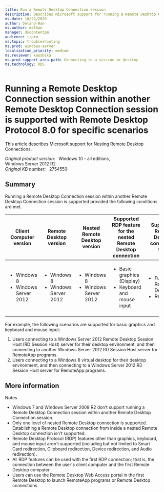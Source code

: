 ```yaml
---
title: Run a Remote Desktop Connection session
description: Describes Microsoft support for running a Remote Desktop Connection session within another Remote Desktop Connection session.
ms.date: 10/22/2020
author: Deland-Han 
ms.author: delhan
manager: dscontentpm
audience: itpro
ms.topic: troubleshooting
ms.prod: windows-server
localization_priority: medium
ms.reviewer: kaushika
ms.prod-support-area-path: Connecting to a session or desktop
ms.technology: RDS
---
```

# Running a Remote Desktop Connection session within another Remote Desktop Connection session is supported with Remote Desktop Protocol 8.0 for specific scenarios

This article describes Microsoft support for Nesting Remote Desktop Connections.

_Original product version:_ &nbsp; Windows 10 - all editions, Windows Server 2012 R2  
_Original KB number:_ &nbsp; 2754550

## Summary

Running a Remote Desktop Connection session within another Remote Desktop Connection session is supported provided the following conditions are met.

|Client Computer version|Remote Desktop version|Nested Remote Desktop version|Supported RDP feature for the nested Remote Desktop connection|Supported Remote Desktop connection type|
|---|---|---|---|---|
|<ul><li>Windows 8 </li> <li>Windows Server 2012 </li>|<ul><li>Windows 8 </li> <li>Windows Server 2012 </li>|<ul><li>Windows 8 </li> <li>Windows Server 2012 </li>|<ul><li>Basic graphics (Display) </li> <li>Keyboard and mouse input</li>|<ul><li>Full Remote Desktop</li> <li>RemoteApp</li>|
||||||

For example, the following scenarios are supported for basic graphics and keyboard and mouse input:

1. Users connecting to a Windows Server 2012 Remote Desktop Session Host (RD Session Host) server for their desktop environment, and then connecting to another Windows Server 2012 RD Session Host server for RemoteApp programs.
2. Users connecting to a Windows 8 virtual desktop for their desktop environment, and then connecting to a Windows Server 2012 RD Session Host server for RemoteApp programs.

## More information

Notes

- Windows 7 and Windows Server 2008 R2 don't support running a Remote Desktop Connection session within another Remote Desktop Connection session.
- Only one level of nested Remote Desktop connection is supported. Establishing a Remote Desktop connection from inside a nested Remote Desktop connection isn't supported.
- Remote Desktop Protocol (RDP) features other than graphics, keyboard, and mouse input aren't supported (including but not limited to Smart Card redirection, Clipboard redirection, Device redirection, and Audio redirection).
- All RDP features can be used with the first RDP connection; that is, the connection between the user's client computer and the first Remote Desktop computer.
- Users can use the Remote Desktop Web Access portal in the first Remote Desktop to launch RemoteApp programs or Remote Desktop connections.

